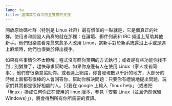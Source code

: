 ```yaml
---
lang: tw
title: 盡情享受自由而且寬廣的支援
---
```


開放原始碼社群（特別是 Linux 社群）最有價值的一點就是，它是個真正的社群。使用者和開發人員真的就在那裡：在論壇、郵件列表和 IRC 頻道上幫助其他新手。他們很樂意看見愈來愈多人改用 Linux，當新手對於新系統還沒上手或是遇上麻煩時，他們也很樂於伸出援手。


如果有些事情你不太瞭解；程式沒有照你預期的方式執行；或者是有些功能你找不到；別猶豫了，趕快尋求幫助吧。如果你身邊有人在使用 Linux（家人或者同事），他們會很樂意協助你。或者連上網路，你會發現數以千計的地方，大部分的時候上面都有很棒的人會回答你、幫助你解決問題：只要你有禮貌地提出問題，玩家們其實都是很好相處的人。只要在 google 上輸入「linux help」（或者把「linux」換成任何你正在使用的 linux 版本，參見「安裝 Linux（並且仍然保留 Windows）」），將會得到所有你所需要的資訊。




 